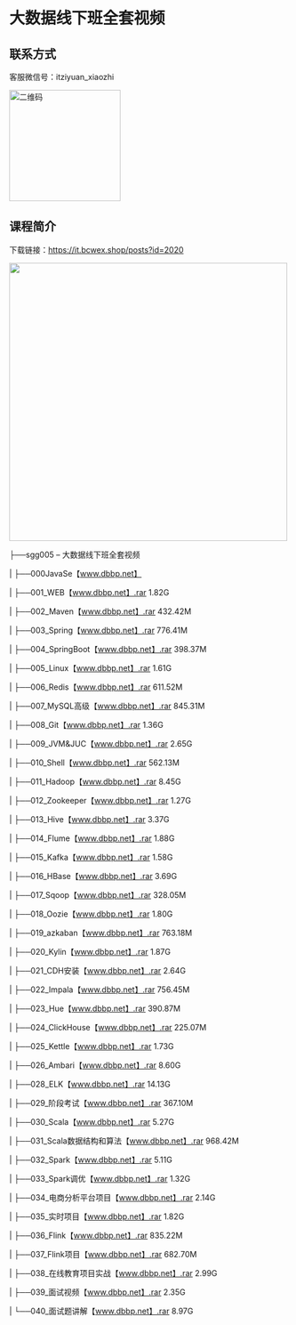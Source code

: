 # 大数据线下班全套视频

## 联系方式

客服微信号：itziyuan_xiaozhi

<img src="https://ziyuanyun.oss-cn-guangzhou.aliyuncs.com/common/20240614073449/666b82192834a.jpg" width="200" height="200" alt="二维码">

## 课程简介

下载链接：https://it.bcwex.shop/posts?id=2020

<img src="https://ziyuanyun.oss-cn-guangzhou.aliyuncs.com/yun/20240515183630/6644902e22678.jpg" width="500" alt="">

  ├──sgg005 &#8211; 大数据线下班全套视频

 | ├──000JavaSe【www.dbbp.net】

 | ├──001_WEB【www.dbbp.net】.rar 1.82G

 | ├──002_Maven【www.dbbp.net】.rar 432.42M

 | ├──003_Spring【www.dbbp.net】.rar 776.41M

 | ├──004_SpringBoot【www.dbbp.net】.rar 398.37M

 | ├──005_Linux【www.dbbp.net】.rar 1.61G

 | ├──006_Redis【www.dbbp.net】.rar 611.52M

 | ├──007_MySQL高级【www.dbbp.net】.rar 845.31M

 | ├──008_Git【www.dbbp.net】.rar 1.36G

 | ├──009_JVM&amp;JUC【www.dbbp.net】.rar 2.65G

 | ├──010_Shell【www.dbbp.net】.rar 562.13M

 | ├──011_Hadoop【www.dbbp.net】.rar 8.45G

 | ├──012_Zookeeper【www.dbbp.net】.rar 1.27G

 | ├──013_Hive【www.dbbp.net】.rar 3.37G

 | ├──014_Flume【www.dbbp.net】.rar 1.88G

 | ├──015_Kafka【www.dbbp.net】.rar 1.58G

 | ├──016_HBase【www.dbbp.net】.rar 3.69G

 | ├──017_Sqoop【www.dbbp.net】.rar 328.05M

 | ├──018_Oozie【www.dbbp.net】.rar 1.80G

 | ├──019_azkaban【www.dbbp.net】.rar 763.18M

 | ├──020_Kylin【www.dbbp.net】.rar 1.87G

 | ├──021_CDH安装【www.dbbp.net】.rar 2.64G

 | ├──022_Impala【www.dbbp.net】.rar 756.45M

 | ├──023_Hue【www.dbbp.net】.rar 390.87M

 | ├──024_ClickHouse【www.dbbp.net】.rar 225.07M

 | ├──025_Kettle【www.dbbp.net】.rar 1.73G

 | ├──026_Ambari【www.dbbp.net】.rar 8.60G

 | ├──028_ELK【www.dbbp.net】.rar 14.13G

 | ├──029_阶段考试【www.dbbp.net】.rar 367.10M

 | ├──030_Scala【www.dbbp.net】.rar 5.27G

 | ├──031_Scala数据结构和算法【www.dbbp.net】.rar 968.42M

 | ├──032_Spark【www.dbbp.net】.rar 5.11G

 | ├──033_Spark调优【www.dbbp.net】.rar 1.32G

 | ├──034_电商分析平台项目【www.dbbp.net】.rar 2.14G

 | ├──035_实时项目【www.dbbp.net】.rar 1.82G

 | ├──036_Flink【www.dbbp.net】.rar 835.22M

 | ├──037_Flink项目【www.dbbp.net】.rar 682.70M

 | ├──038_在线教育项目实战【www.dbbp.net】.rar 2.99G

 | ├──039_面试视频【www.dbbp.net】.rar 2.35G

 | └──040_面试题讲解【www.dbbp.net】.rar 8.97G

  